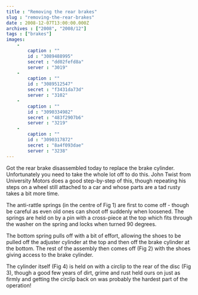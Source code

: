 ```yaml
---
title : "Removing the rear brakes"
slug : "removing-the-rear-brakes"
date : 2008-12-07T13:00:00.000Z
archives : ["2008", "2008/12"]
tags : ["brakes"]
images:
    -
        caption : ""
        id : "3089488995"
        secret : "dd02fefd8a"
        server : "3019"
    -
        caption : ""
        id : "3089512547"
        secret : "f3431da73d"
        server : "3102"
    -
        caption : ""
        id : "3090334982"
        secret : "483f2907b6"
        server : "3219"
    -
        caption : ""
        id : "3090317872"
        secret : "8a4f093dae"
        server : "3238"
---
```


Got the rear brake disassembled today to replace the brake cylinder. Unfortunately you need to take the whole lot off to do this. John Twist from University Motors does a good step-by-step of this, though repeating his steps on a wheel still attached to a car and whose parts are a tad rusty takes a bit more time.





The anti-rattle springs (in the centre of Fig 1) are first to come off - though be careful as even old ones can shoot off suddenly when loosened. The springs are held on by a pin with a cross-piece at the top which fits through the washer on the spring and locks when turned 90 degrees.

The bottom spring pulls off with a bit of effort, allowing the shoes to be pulled off the adjuster cylinder at the top and then off the brake cylinder at the bottom. The rest of the assembly then comes off (Fig 2) with the shoes giving access to the brake cylinder.





The cylinder itself (Fig 4) is held on with a circlip to the rear of the disc (Fig 3), though a good few years of dirt, grime and rust held ours on just as firmly and getting the circlip back on was probably the hardest part of the operation!



